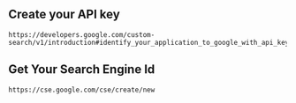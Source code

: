 ## Create your API key

    https://developers.google.com/custom-search/v1/introduction#identify_your_application_to_google_with_api_key

## Get Your Search Engine Id

    https://cse.google.com/cse/create/new
